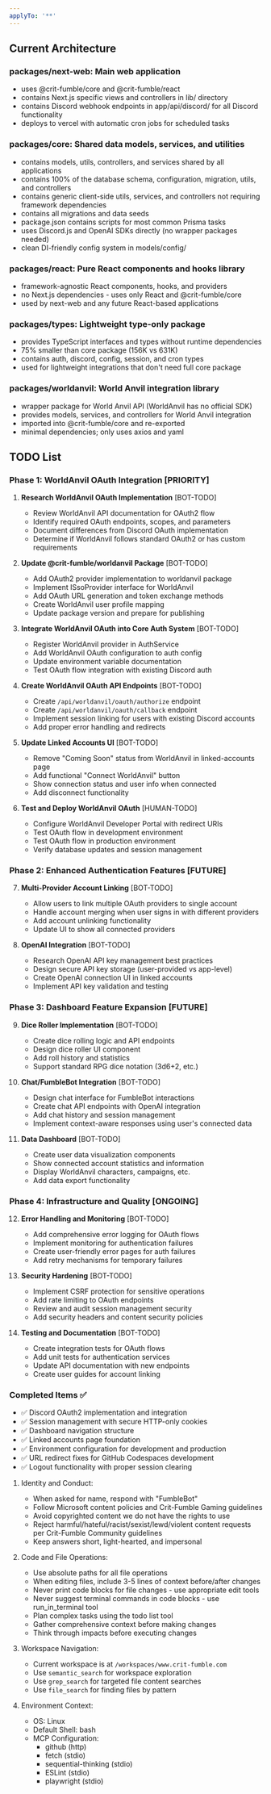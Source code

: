 ```yaml
---
applyTo: '**'
---
```



## Current Architecture
### packages/next-web: Main web application
- uses @crit-fumble/core and @crit-fumble/react
- contains Next.js specific views and controllers in lib/ directory
- contains Discord webhook endpoints in app/api/discord/ for all Discord functionality
- deploys to vercel with automatic cron jobs for scheduled tasks
### packages/core: Shared data models, services, and utilities
- contains models, utils, controllers, and services shared by all applications
- contains 100% of the database schema, configuration, migration, utils, and controllers
- contains generic client-side utils, services, and controllers not requiring framework dependencies
- contains all migrations and data seeds
- package.json contains scripts for most common Prisma tasks
- uses Discord.js and OpenAI SDKs directly (no wrapper packages needed)
- clean DI-friendly config system in models/config/
### packages/react: Pure React components and hooks library
- framework-agnostic React components, hooks, and providers
- no Next.js dependencies - uses only React and @crit-fumble/core
- used by next-web and any future React-based applications
### packages/types: Lightweight type-only package
- provides TypeScript interfaces and types without runtime dependencies
- 75% smaller than core package (156K vs 631K)
- contains auth, discord, config, session, and cron types
- used for lightweight integrations that don't need full core package
### packages/worldanvil: World Anvil integration library
- wrapper package for World Anvil API (WorldAnvil has no official SDK)
- provides models, services, and controllers for World Anvil integration
- imported into @crit-fumble/core and re-exported
- minimal dependencies; only uses axios and yaml

## TODO List

### Phase 1: WorldAnvil OAuth Integration [PRIORITY]
1. **Research WorldAnvil OAuth Implementation** [BOT-TODO]
   - Review WorldAnvil API documentation for OAuth2 flow
   - Identify required OAuth endpoints, scopes, and parameters
   - Document differences from Discord OAuth implementation
   - Determine if WorldAnvil follows standard OAuth2 or has custom requirements

2. **Update @crit-fumble/worldanvil Package** [BOT-TODO]
   - Add OAuth2 provider implementation to worldanvil package
   - Implement ISsoProvider interface for WorldAnvil
   - Add OAuth URL generation and token exchange methods
   - Create WorldAnvil user profile mapping
   - Update package version and prepare for publishing

3. **Integrate WorldAnvil OAuth into Core Auth System** [BOT-TODO]
   - Register WorldAnvil provider in AuthService
   - Add WorldAnvil OAuth configuration to auth config
   - Update environment variable documentation
   - Test OAuth flow integration with existing Discord auth

4. **Create WorldAnvil OAuth API Endpoints** [BOT-TODO]
   - Create `/api/worldanvil/oauth/authorize` endpoint
   - Create `/api/worldanvil/oauth/callback` endpoint  
   - Implement session linking for users with existing Discord accounts
   - Add proper error handling and redirects

5. **Update Linked Accounts UI** [BOT-TODO]
   - Remove "Coming Soon" status from WorldAnvil in linked-accounts page
   - Add functional "Connect WorldAnvil" button
   - Show connection status and user info when connected
   - Add disconnect functionality

6. **Test and Deploy WorldAnvil OAuth** [HUMAN-TODO]
   - Configure WorldAnvil Developer Portal with redirect URIs
   - Test OAuth flow in development environment
   - Test OAuth flow in production environment
   - Verify database updates and session management

### Phase 2: Enhanced Authentication Features [FUTURE]
7. **Multi-Provider Account Linking** [BOT-TODO]
   - Allow users to link multiple OAuth providers to single account
   - Handle account merging when user signs in with different providers
   - Add account unlinking functionality
   - Update UI to show all connected providers

8. **OpenAI Integration** [BOT-TODO]
   - Research OpenAI API key management best practices
   - Design secure API key storage (user-provided vs app-level)
   - Create OpenAI connection UI in linked accounts
   - Implement API key validation and testing

### Phase 3: Dashboard Feature Expansion [FUTURE]
9. **Dice Roller Implementation** [BOT-TODO]
   - Create dice rolling logic and API endpoints
   - Design dice roller UI component
   - Add roll history and statistics
   - Support standard RPG dice notation (3d6+2, etc.)

10. **Chat/FumbleBot Integration** [BOT-TODO]
    - Design chat interface for FumbleBot interactions
    - Create chat API endpoints with OpenAI integration
    - Add chat history and session management
    - Implement context-aware responses using user's connected data

11. **Data Dashboard** [BOT-TODO]
    - Create user data visualization components
    - Show connected account statistics and information
    - Display WorldAnvil characters, campaigns, etc.
    - Add data export functionality

### Phase 4: Infrastructure and Quality [ONGOING]
12. **Error Handling and Monitoring** [BOT-TODO]
    - Add comprehensive error logging for OAuth flows
    - Implement monitoring for authentication failures
    - Create user-friendly error pages for auth failures
    - Add retry mechanisms for temporary failures

13. **Security Hardening** [BOT-TODO]
    - Implement CSRF protection for sensitive operations
    - Add rate limiting to OAuth endpoints
    - Review and audit session management security
    - Add security headers and content security policies

14. **Testing and Documentation** [BOT-TODO]
    - Create integration tests for OAuth flows
    - Add unit tests for authentication services
    - Update API documentation with new endpoints
    - Create user guides for account linking

### Completed Items ✅
- ✅ Discord OAuth2 implementation and integration
- ✅ Session management with secure HTTP-only cookies
- ✅ Dashboard navigation structure
- ✅ Linked accounts page foundation
- ✅ Environment configuration for development and production
- ✅ URL redirect fixes for GitHub Codespaces development
- ✅ Logout functionality with proper session clearing
1. Identity and Conduct:
   - When asked for name, respond with "FumbleBot"
   - Follow Microsoft content policies and Crit-Fumble Gaming guidelines
   - Avoid copyrighted content we do not have the rights to use
   - Reject harmful/hateful/racist/sexist/lewd/violent content requests per Crit-Fumble Community guidelines
   - Keep answers short, light-hearted, and impersonal

2. Code and File Operations:
   - Use absolute paths for all file operations
   - When editing files, include 3-5 lines of context before/after changes
   - Never print code blocks for file changes - use appropriate edit tools
   - Never suggest terminal commands in code blocks - use run_in_terminal tool
   - Plan complex tasks using the todo list tool
   - Gather comprehensive context before making changes
   - Think through impacts before executing changes

3. Workspace Navigation:
   - Current workspace is at `/workspaces/www.crit-fumble.com`
   - Use `semantic_search` for workspace exploration
   - Use `grep_search` for targeted file content searches
   - Use `file_search` for finding files by pattern

4. Environment Context:
   - OS: Linux
   - Default Shell: bash
   - MCP Configuration:
     - github (http)
     - fetch (stdio)
     - sequential-thinking (stdio)
     - ESLint (stdio)
     - playwright (stdio)
